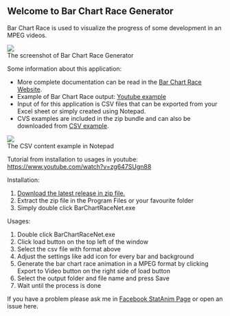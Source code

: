 ## Welcome to Bar Chart Race Generator

Bar Chart Race is used to visualize the progress of some development in an MPEG videos.<br/>

<img src="https://yoyokits.github.io/BarChartRaceNet/images/CekliBarChartRaceVersionAlpha0.jpg"><br/>
The screenshot of Bar Chart Race Generator

Some information about this application:
- More complete documentation can be read in the [Bar Chart Race Website](https://yoyokits.github.io/BarChartRaceNet/).
- Example of Bar Chart Race output: [Youtube example](https://www.youtube.com/watch?v=onQ0V4cIgMQ)
- Input of for this application is CSV files that can be exported from your Excel sheet or simply created using Notepad.<br/>
- CVS examples are included in the zip bundle and can also be downloaded from [CSV example](https://github.com/yoyokits/BarChartRaceNet/tree/master/docs/examples).

<img src="https://yoyokits.github.io/BarChartRaceNet/images/CsvSourceExample.jpg"><br/>
The CSV content example in Notepad

Tutorial from installation to usages in youtube: https://www.youtube.com/watch?v=zg647SUgn88

Installation:<br/>
1. [Download the latest release in zip file.](https://github.com/yoyokits/BarChartRaceNet/releases)
2. Extract the zip file in the Program Files or your favourite folder
3. Simply double click BarChartRaceNet.exe

Usages:
1. Double click BarChartRaceNet.exe
2. Click load button on the top left of the window
3. Select the csv file with format above
4. Adjust the settings like add icon for every bar and background
5. Generate the bar chart race animation in a MPEG format by clicking Export to Video button on the right side of load button 
6. Select the output folder and file name and press Save
7. Wait until the process is done

If you have a problem please ask me in [Facebook StatAnim Page](https://www.facebook.com/StatAnim-106525391163002) or open an issue here.
